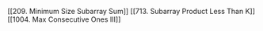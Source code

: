 [[209. Minimum Size Subarray Sum]]
[[713. Subarray Product Less Than K]]
[[1004. Max Consecutive Ones III]]
